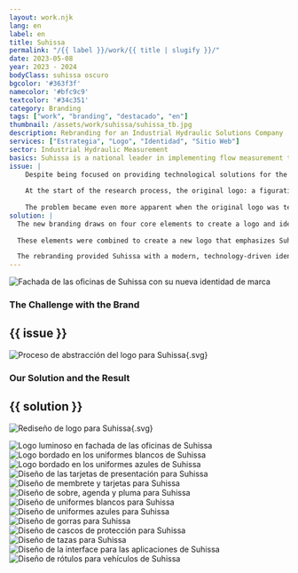 ```yaml
---
layout: work.njk 
lang: en
label: en
title: Suhissa
permalink: "/{{ label }}/work/{{ title | slugify }}/"
date: 2023-05-08
year: 2023 - 2024
bodyClass: suhissa oscuro
bgcolor: '#363f3f'
namecolor: '#bfc9c9'
textcolor: '#34c351'
category: Branding
tags: ["work", "branding", "destacado", "en"]
thumbnail: /assets/work/suhissa/suhissa_tb.jpg
description: Rebranding for an Industrial Hydraulic Solutions Company
services: ["Estrategia", "Logo", "Identidad", "Sitio Web"]
sector: Industrial Hydraulic Measurement
basics: Suhissa is a national leader in implementing flow measurement technologies, with 15 years of continuous service. The company specializes in consulting and designing hydraulic engineering projects, integrating products and services to deliver innovative solutions for managing national waters and industrial processes.
issue: |
    Despite being focused on providing technological solutions for the industrial sector at a national level, with a significant reach and a prestigious client base, Suhissa still received mistaken calls from individuals seeking bulk parts for home installations—services outside its scope. This confusion stemmed from the company’s general and ambiguous messaging, which failed to clearly define its industrial specialization. A restructuring of its communication, both in tone and visuals, was essential to accurately reflect its mission and expertise.
    
    At the start of the research process, the original logo: a figurative representation of a water droplet - was not initially identified as requiring change. However, as the strategy evolved, it became increasingly clear that the logo did not capture what made Suhissa unique. The company’s value lies not in the water itself but in the measurement of water through advanced technologies, including software, hardware, valves, and telemetric precision.
    
    The problem became even more apparent when the original logo was tested on hypothetical use cases, such as a water jug or a laundromat. In these contexts, the logo seemed appropriate, revealing how its design lacked specificity and focus on Suhissa’s actual offerings. The branding needed to pivot towards representing the core technological expertise that defines Suhissa.
solution: |
  The new branding draws on four core elements to create a logo and identity that more accurately represents Suhissa’s strengths: 1) Measurement systems (code and telemetry) – Highlighting the advanced technology behind water flow measurement. 2) The globe – Representing the broader context of water measurement on a global scale. 3) A smile – Symbolizing excellent service and customer satisfaction, a key strength uncovered during the research phase. 4) The water droplet – Retained as a secondary, supportive element to maintain a connection to Suhissa’s origins and industry. 
  
  These elements were combined to create a new logo that emphasizes Suhissa’s focus on technology, innovation, and precision. The design features clean, modern lines and a strong, industrial aesthetic that aligns with its role as a leader in hydraulic flow measurement.

  The rebranding provided Suhissa with a modern, technology-driven identity that clearly differentiates it from general water-related businesses and positions it as an authoritative figure in the industrial sector. The new logo and refined messaging help eliminate confusion, effectively communicating Suhissa’s expertise and specialization in hydraulic flow measurement technology. This updated identity strengthens its market presence and reinforces its reputation as a national leader in the field.
---
```


![Fachada de las oficinas de Suhissa con su nueva identidad de marca](/assets/work/suhissa/suhissa_foto_fachada.jpg)

<div class="column__2">
    <div class="col__left">
        <h3>The Challenge with the Brand</h3>
    </div>
    <div class="col__right">
        <h2>{{ issue }}</h2>
    </div>
</div>

![Proceso de abstracción del logo para Suhissa](/assets/work/suhissa/suhissa_logo_proceso.svg){.svg}

<div class="column__2 work__column__2">
    <div class="col__left">
        <h3>Our Solution and the Result</h3>
    </div>
    <div class="col__right">
        <h2>{{ solution }}</h2>
    </div>
</div>

![Rediseño de logo para Suhissa](/assets/work/suhissa/suhissa_logo.svg){.svg}

![Logo luminoso en fachada de las oficinas de Suhissa](/assets/work/suhissa/suhissa_foto_logo_fachada.jpg)
![Logo bordado en los uniformes blancos de Suhissa](/assets/work/suhissa/suhissa_logo_bordado_blanco.jpg)
![Logo bordado en los uniformes azules de Suhissa](/assets/work/suhissa/suhissa_logo_bordado_azul.jpg)
![Diseño de las tarjetas de presentación para Suhissa](/assets/work/suhissa/suhissa_tarjetas.jpg)
![Diseño de membrete y tarjetas para Suhissa](/assets/work/suhissa/suhissa_papeleria_tubos.jpg)
![Diseño de sobre, agenda y pluma para Suhissa](/assets/work/suhissa/suhissa_sobrepluma.jpg)
![Diseño de uniformes blancos para Suhissa](/assets/work/suhissa/suhissa_uniforme_blanco.jpg)
![Diseño de uniformes azules para Suhissa](/assets/work/suhissa/suhissa_uniforme.jpg)
![Diseño de gorras para Suhissa](/assets/work/suhissa/suhissa_gorra.jpg)
![Diseño de cascos de protección para Suhissa](/assets/work/suhissa/suhissa_cascos.jpg)
![Diseño de tazas para Suhissa](/assets/work/suhissa/suhissa_tazas.jpg)
![Diseño de la interface para las aplicaciones de Suhissa](/assets/work/suhissa/suhissa_sistemas.jpg)
![Diseño de rótulos para vehículos de Suhissa](/assets/work/suhissa/suhissa_vehiculos.jpg)